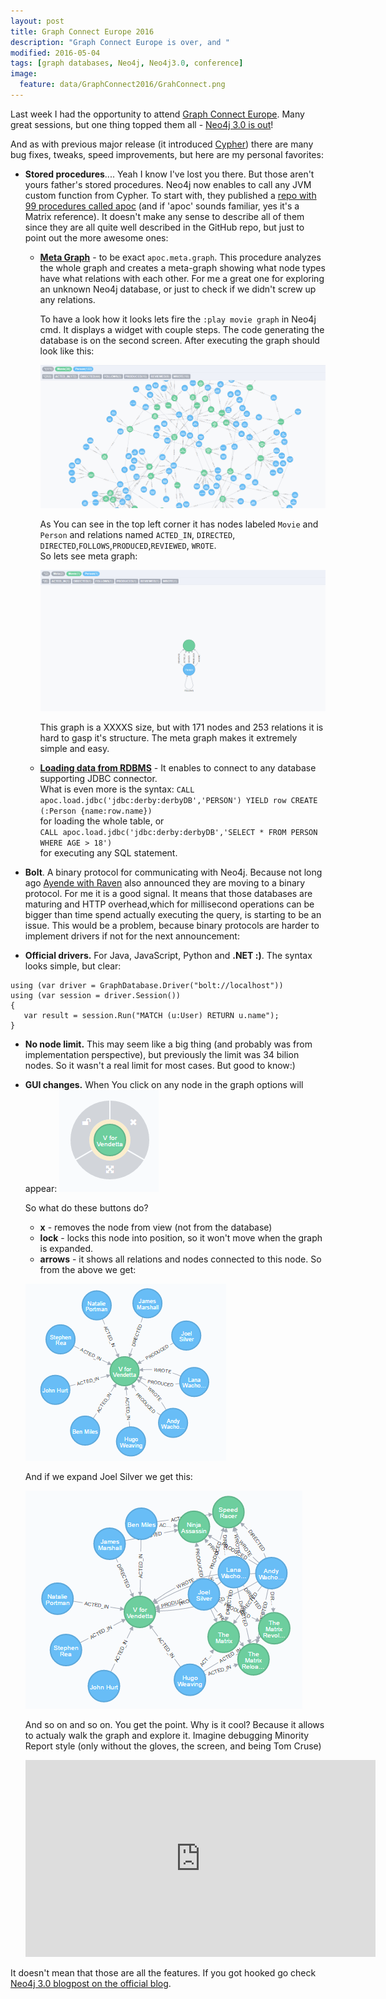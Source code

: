 ```yaml
---
layout: post
title: Graph Connect Europe 2016
description: "Graph Connect Europe is over, and "
modified: 2016-05-04
tags: [graph databases, Neo4j, Neo4j3.0, conference]
image:
  feature: data/GraphConnect2016/GrahConnect.png 
---
```

Last week I had the opportunity to attend [Graph Connect Europe](http://graphconnect.com/). Many great sessions, but one thing topped them all - [Neo4j 3.0 is out](http://neo4j.com/release-notes/neo4j-3-0-0/)!

And as with previous major release (it introduced [Cypher](http://neo4j.com/developer/cypher-query-language/)) there are many bug fixes, tweaks, speed improvements, but here are my personal favorites:

- **Stored procedures**.... Yeah I know I've lost you there. But those aren't yours father's stored procedures. Neo4j now enables to call any JVM custom function from Cypher. To start with, they published a [repo with 99 procedures called apoc](https://github.com/neo4j-contrib/neo4j-apoc-procedures) (and if 'apoc' sounds familiar, yes it's a Matrix reference). It doesn't make any sense to describe all of them since they are all quite well described in the GitHub repo, but just to point out the more awesome ones:
	- [**Meta Graph**](https://github.com/neo4j-contrib/neo4j-apoc-procedures#meta-graph) - to be exact `apoc.meta.graph`. This procedure analyzes the whole graph and creates a meta-graph showing what node types have what relations with each other. For me a great one for exploring an unknown Neo4j database, or just to check if we didn't screw up any relations. 
	
		To have a look how it looks lets fire the `:play movie graph` in Neo4j cmd. It displays a widget with couple steps. The code generating the database is on the second screen. After executing the graph should look like this:

		![](/data/GraphConnect2016/MovieDatabase.png)
	 
		As You can see in the top left corner it has nodes labeled `Movie` and `Person` and relations named `ACTED_IN`, `DIRECTED`, `DIRECTED`,`FOLLOWS`,`PRODUCED`,`REVIEWED`, `WROTE`.<br/>
		So lets see meta graph:

		![](/data/GraphConnect2016/MovieDatabase_metagraph.png)
		
		This graph is a XXXXS size, but with 171 nodes and 253 relations it is hard to gasp it's structure. The meta graph makes it extremely simple and easy.
	
	- [**Loading data from RDBMS**](https://github.com/neo4j-contrib/neo4j-apoc-procedures#loading-data-from-rdbms) - It enables to connect to any database supporting JDBC connector.<br/>
	What is even more is the syntax:
		`CALL apoc.load.jdbc('jdbc:derby:derbyDB','PERSON') YIELD row CREATE (:Person {name:row.name})` <br/>
	for loading the whole table, or<br/>
		`CALL apoc.load.jdbc('jdbc:derby:derbyDB','SELECT * FROM PERSON WHERE AGE > 18')`<br/>
	for executing any SQL statement. 
  
- **Bolt**. A binary protocol for communicating with Neo4j. Because not long ago [Ayende with Raven](https://ayende.com/blog/173890/the-design-of-ravendb-4-0-over-the-wire-protocol) also announced they are moving to a binary protocol. For me it is a good signal. It means that those databases are maturing and HTTP overhead,which for millisecond operations can be bigger than time spend actually executing the query, is starting to be an issue. This would be a problem, because binary protocols are harder to implement drivers if not for the next announcement:
 
- **Official drivers.** For Java, JavaScript, Python and **.NET :)**. The syntax looks simple, but clear:
<pre><code class="csharp">using (var driver = GraphDatabase.Driver("bolt://localhost"))
using (var session = driver.Session())
{
   var result = session.Run("MATCH (u:User) RETURN u.name");
}
</code></pre>

- **No node limit.** This may seem like a big thing (and probably was from implementation perspective), but previously the limit was 34 bilion nodes. So it wasn't a real limit for most cases. But good to know:)
   
- **GUI changes.** When You click on any node in the graph options will appear: 
	![](/data/GraphConnect2016/NodeOptions.png)

	So what do these buttons do?

	- **x** - removes the node from view (not from the database)
	- **lock** - locks this node into position, so it won't move when the graph is expanded.
	- **arrows** -  it shows all relations and nodes connected to this node. So from the above we get:
	
	![](/data/GraphConnect2016/NodeExpanded.png)
 	
	And if we expand Joel Silver we get this:

	![](/data/GraphConnect2016/NodeExpanded2.png)
	 
	And so on and so on. You get the point. Why is it cool? Because it allows to actualy walk the graph and explore it. Imagine debugging Minority Report style (only without the gloves, the screen, and being Tom Cruse)
	
	<iframe width="560" height="315" src="https://www.youtube.com/embed/PJqbivkm0Ms" frameborder="0" allowfullscreen></iframe>

It doesn't mean that those are all the features. If you got hooked go check [Neo4j 3.0 blogpost on the official blog](http://neo4j.com/blog/neo4j-3-0-massive-scale-developer-productivity/).